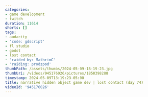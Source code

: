 ```yaml
---
categories:
- game development
- twitch
duration: 11614
shorts: []
tags:
- audacity
- 'code: gdscript'
- fl studio
- godot
- lost contact
- 'raided by: MathrimC'
- 'raiding: prodzpod'
thumbPath: /assets/thumbs/2024-05-09-18-19-23.jpg
thumbUri: /videos/945176026/pictures/1850398288
timestamp: 2024-05-09T13:19:23-05:00
title: narrative hidden object game dev | lost contact (day 74)
videoId: '945176026'
---
```

